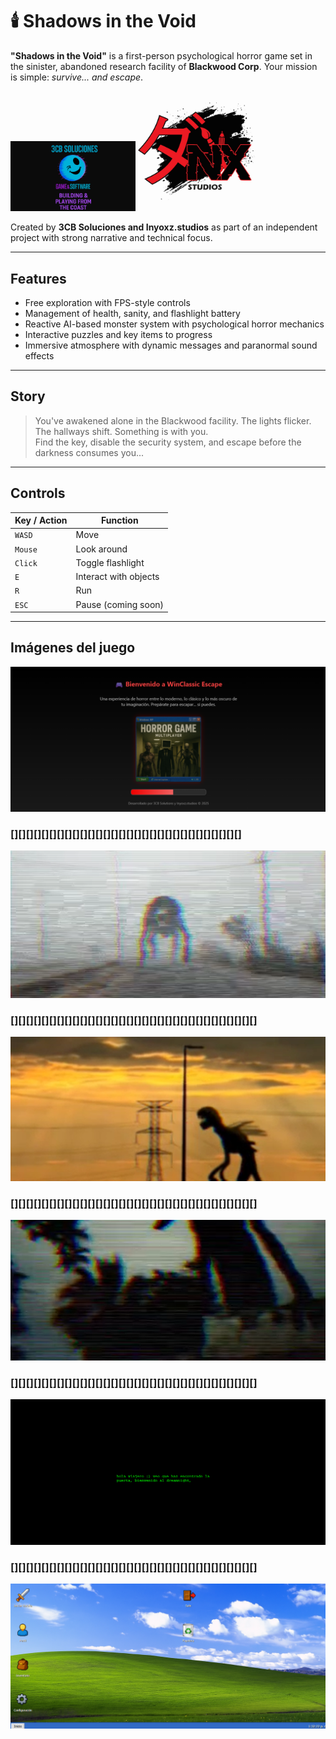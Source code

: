 # 🕯️ Shadows in the Void

**"Shadows in the Void"** is a first-person psychological horror game set in the sinister, abandoned research facility of **Blackwood Corp**. Your mission is simple: *survive... and escape*.

<img src="public/assets/3cb.png" alt="Game start" width="200"/>
<img src="public/assets/socio.jpg" alt="Security puzzle" width="200"/>



Created by **3CB Soluciones and Inyoxz.studios** as part of an independent project with strong narrative and technical focus.

---

##  Features

- Free exploration with FPS-style controls
- Management of health, sanity, and flashlight battery
- Reactive AI-based monster system with psychological horror mechanics
- Interactive puzzles and key items to progress
- Immersive atmosphere with dynamic messages and paranormal sound effects

---

##  Story

> You've awakened alone in the Blackwood facility. The lights flicker. The hallways shift. Something is with you.  
> Find the key, disable the security system, and escape before the darkness consumes you...

---

##  Controls

| Key / Action | Function |
|--------------|----------|
| `WASD`       | Move     |
| `Mouse`      | Look around |
| `Click`      | Toggle flashlight |
| `E`          | Interact with objects |
| `R`          | Run      |
| `ESC`        | Pause (coming soon) |


---

##  Imágenes del juego

![Inicio del juego](public/screenshots/screenshots06.png)
### [][][][][][][][][][][][][][][][][][][][][][][][][][][][][][]
![Inicio del juego](public/screenshots/screenshots05.png)
### [][][][][][][][][][][][][][][][][][][][][][][][][][][][][][][][]
![Inicio del juego](public/screenshots/screenshots04.png)
### [][][][][][][][][][][][][][][][][][][][][][][][][][][][][][][][]
![Inicio del juego](public/screenshots/screenshots03.png)
### [][][][][][][][][][][][][][][][][][][][][][][][][][][][][][][][]
![Puzzle de seguridad](public/screenshots/screenshots01.png)
### [][][][][][][][][][][][][][][][][][][][][][][][][][][][][][][][]
![Encuentro paranormal](public/screenshots/screenshots00.png)
